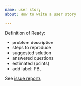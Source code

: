 ```yaml
---
name: user story
about: How to write a user story

---
```


Definition of Ready:
- problem description
- steps to reproduce
- suggested solution
- answered questions
- estimated (points)
- add label: PBL <teamname>

See [issue reports](https://github.com/Clinical-Genomics/development/blob/master/git/issue-reports.md)
